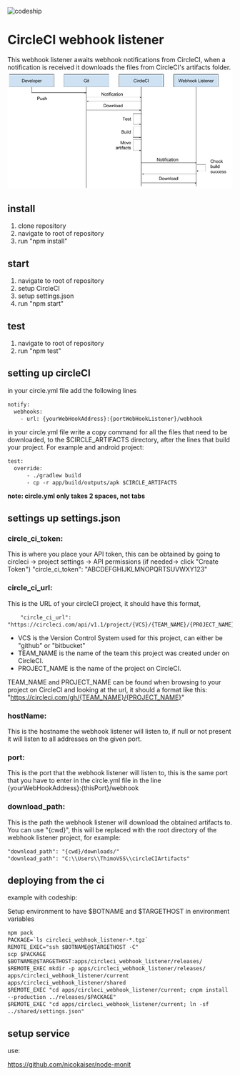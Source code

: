 ![codeship](https://codeship.com/projects/387de040-9d99-0134-0bb8-5ab174e919b6/status?branch=master)
# CircleCI webhook listener
This webhook listener awaits webhook notifications from CircleCI, when a notification is received it downloads the files from CircleCI's artifacts folder.
![CircleCIflow](https://github.com/Prepsmith/circleci_webhook_listener/blob/issue_11_documentation/docs/CircleCI%20flow.png)

## install
1.	clone repository
2.	navigate to root of repository
3.	run "npm install"

## start
1.	navigate to root of repository
2.	setup CircleCI
3.	setup settings.json
4.	run "npm start"

## test 
1.	navigate to root of repository
2.	run "npm test"

## setting up circleCI
in your circle.yml file add the following lines
```
notify:
  webhooks:
    - url: {yourWebHookAddress}:{portWebHookListener}/webhook
```
in your circle.yml file write a copy command for all the files that need to be downloaded, to the $CIRCLE_ARTIFACTS directory, after the lines that build your project. For example and android project:
```
test:
  override:
      - ./gradlew build
      - cp -r app/build/outputs/apk $CIRCLE_ARTIFACTS
```
**note: circle.yml only takes 2 spaces, not tabs**

## settings up settings.json
### circle_ci_token: 

This is where you place your API token, this can be obtained by going to circleci -> project settings -> API permissions (if needed-> click "Create Token")
	"circle_ci_token": "ABCDEFGHIJKLMNOPQRTSUVWXY123"

### circle_ci_url:

This is the URL of your circleCI project, it should have this format,
```
	"circle_ci_url": "https://circleci.com/api/v1.1/project/{VCS}/{TEAM_NAME}/{PROJECT_NAME}/.
```
*	VCS is the Version Control System used for this project, can either be "github" or "bitbucket"
*	TEAM_NAME is the name of the team this project was created under on CircleCI.
*	PROJECT_NAME is the name of the project on CircleCI.

TEAM_NAME and PROJECT_NAME can be found when browsing to your project on CircleCI and looking at the url, it should a format like this: "https://circleci.com/gh/{TEAM_NAME}/{PROJECT_NAME}"

### hostName:
This is the hostname the webhook listener will listen to, if null or not present it will listen to all addresses on the given port.

### port:

This is the port that the webhook listener will listen to, this is the same port that you have to enter in the circle.yml file in the line {yourWebHookAddress}:{thisPort}/webhook

### download_path:

This is the path the webhook listener will download the obtained artifacts to. You can use "{cwd}", this will be replaced with the root directory of the webhook listener project, for example:
```
"download_path": "{cwd}/downloads/"
"download_path": "C:\\Users\\ThimoVSS\\circleCIArtifacts"
```

## deploying from the ci

example with codeship:

Setup environment to have $BOTNAME and $TARGETHOST in environment variables

```
npm pack
PACKAGE=`ls circleci_webhook_listener-*.tgz`
REMOTE_EXEC="ssh $BOTNAME@$TARGETHOST -C"
scp $PACKAGE $BOTNAME@$TARGETHOST:apps/circleci_webhook_listener/releases/
$REMOTE_EXEC mkdir -p apps/circleci_webhook_listener/releases/ apps/circleci_webhook_listener/current apps/circleci_webhook_listener/shared
$REMOTE_EXEC "cd apps/circleci_webhook_listener/current; cnpm install --production ../releases/$PACKAGE"
$REMOTE_EXEC "cd apps/circleci_webhook_listener/current; ln -sf ../shared/settings.json"
```

## setup service

use:

https://github.com/nicokaiser/node-monit
